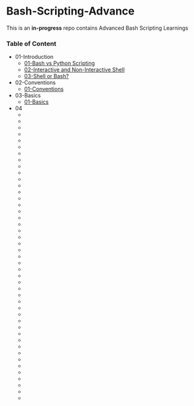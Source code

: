 # Bash-Scripting-Advance
This is an **in-progress** repo contains Advanced Bash Scripting Learnings

### Table of Content
* 01-Introduction
    * [01-Bash vs Python Scripting](https://dev.to/husseinalamutu/bash-vs-python-scripting-a-simple-practical-guide-16in)
    * [02-Interactive and Non-Interactive Shell](https://www.geeksforgeeks.org/shell-scripting-interactive-and-non-interactive-shell/)
    * [03-Shell or Bash?](https://www.geeksforgeeks.org/difference-between-sh-and-bash/)
* 02-Conventions
    * [01-Conventions](https://www.linkedin.com/pulse/bash-scripting-conventions-engin-polat/)
* 03-Basics
    * [01-Basics](https://github.com/nilanjanb3/shell-script)
* 04
    * []()
    * []()
    * []()
    * []()
    * []()
    * []()
    * []()
    * []()
    * []()
    * []()
    * []()
    * []()
    * []()
    * []()
    * []()
    * []()
    * []()
    * []()
    * []()
    * []()
    * []()
    * []()
    * []()
    * []()
    * []()
    * []()
    * []()
    * []()
    * []()
    * []()
    * []()
    * []()
    * []()
    * []()
    * []()
    * []()
    * []()
    * []()
    * []()
    * []()
    * []()
    * []()
    * []()
    * []()
    * []()
    
